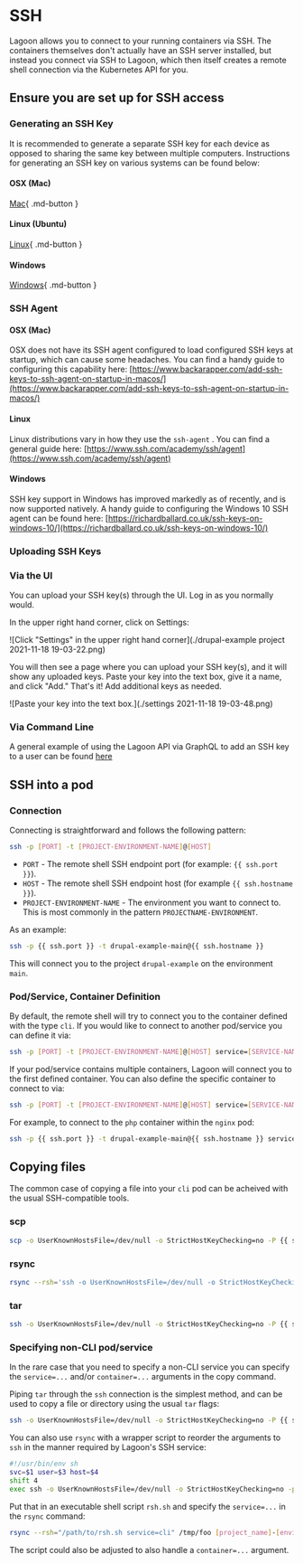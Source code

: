 # SSH

Lagoon allows you to connect to your running containers via SSH. The containers themselves don't actually have an SSH server installed, but instead you connect via SSH to Lagoon, which then itself creates a remote shell connection via the Kubernetes API for you.

## Ensure you are set up for SSH access

### Generating an SSH Key

It is recommended to generate a separate SSH key for each device as opposed to sharing the same key between multiple computers. Instructions for generating an SSH key on various systems can be found below:

#### OSX (Mac)

[Mac](https://www.makeuseof.com/ssh-keygen-mac){ .md-button }

#### Linux (Ubuntu)

[Linux](https://help.ubuntu.com/community/SSH/OpenSSH/Keys){ .md-button }

#### Windows

[Windows](https://docs.microsoft.com/en-us/windows-server/administration/openssh/openssh_keymanagement){ .md-button }

### SSH Agent

#### OSX (Mac)

OSX does not have its SSH agent configured to load configured SSH keys at startup, which can cause some headaches. You can find a handy guide to configuring this capability here: [https://www.backarapper.com/add-ssh-keys-to-ssh-agent-on-startup-in-macos/](https://www.backarapper.com/add-ssh-keys-to-ssh-agent-on-startup-in-macos/)

#### Linux

Linux distributions vary in how they use the `ssh-agent` . You can find a general guide here: [https://www.ssh.com/academy/ssh/agent](https://www.ssh.com/academy/ssh/agent)

#### Windows

SSH key support in Windows has improved markedly as of recently, and is now supported natively. A handy guide to configuring the Windows 10 SSH agent can be found here: [https://richardballard.co.uk/ssh-keys-on-windows-10/](https://richardballard.co.uk/ssh-keys-on-windows-10/)

### Uploading SSH Keys

### Via the UI

You can upload your SSH key(s) through the UI. Log in as you normally would.

In the upper right hand corner, click on Settings:

![Click "Settings" in the upper right hand corner](./drupal-example project 2021-11-18 19-03-22.png)

You will then see a page where you can upload your SSH key(s), and it will show any uploaded keys. Paste your key into the text box, give it a name, and click "Add." That's it! Add additional keys as needed.

![Paste your key into the text box.](./settings 2021-11-18 19-03-48.png)

### Via Command Line

A general example of using the Lagoon API via GraphQL to add an SSH key to a user can be found [here](../administering-lagoon/graphql-queries.md#allowing-access-to-the-project)

## SSH into a pod

### Connection

Connecting is straightforward and follows the following pattern:

```bash title="SSH"
ssh -p [PORT] -t [PROJECT-ENVIRONMENT-NAME]@[HOST]
```

* `PORT` - The remote shell SSH endpoint port (for example: `{{ ssh.port }}`).
* `HOST` - The remote shell SSH endpoint host (for example `{{ ssh.hostname }}`).
* `PROJECT-ENVIRONMENT-NAME` - The environment you want to connect to. This is most commonly in the pattern `PROJECTNAME-ENVIRONMENT`.

As an example:

```bash title="SSH example"
ssh -p {{ ssh.port }} -t drupal-example-main@{{ ssh.hostname }}
```

This will connect you to the project `drupal-example` on the environment `main`.

### Pod/Service, Container Definition

By default, the remote shell will try to connect you to the container defined with the type `cli`. If you would like to connect to another pod/service you can define it via:

```bash title="SSH to another service"
ssh -p [PORT] -t [PROJECT-ENVIRONMENT-NAME]@[HOST] service=[SERVICE-NAME]
```

If your pod/service contains multiple containers, Lagoon will connect you to the first defined container. You can also define the specific container to connect to via:

```bash title="Define container"
ssh -p [PORT] -t [PROJECT-ENVIRONMENT-NAME]@[HOST] service=[SERVICE-NAME] container=[CONTAINER-NAME]
```

For example, to connect to the `php` container within the `nginx` pod:

```bash title="SSH to php container"
ssh -p {{ ssh.port }} -t drupal-example-main@{{ ssh.hostname }} service=nginx container=php
```

## Copying files

The common case of copying a file into your `cli` pod can be acheived with the usual SSH-compatible tools.

### scp

```bash title="Copy file with scp"
scp -o UserKnownHostsFile=/dev/null -o StrictHostKeyChecking=no -P {{ ssh.port }} [local_path] [project_name]-[environment_name]@{{ ssh.hostname }}:[remote_path]
```

### rsync

```bash title="Copy files with rsync"
rsync --rsh='ssh -o UserKnownHostsFile=/dev/null -o StrictHostKeyChecking=no -p {{ ssh.port }}' [local_path] [project_name]-[environment_name]@{{ ssh.hostname }}:[remote_path]
```

### tar

```bash
ssh -o UserKnownHostsFile=/dev/null -o StrictHostKeyChecking=no -P {{ ssh.port }} [project_name]-[environment_name]@{{ ssh.hostname }} tar -zcf - [remote_path] | tar -zxf - -C /tmp/
```

### Specifying non-CLI pod/service

In the rare case that you need to specify a non-CLI service you can specify the `service=...` and/or `container=...` arguments in the copy command.

Piping `tar` through the `ssh` connection is the simplest method, and can be used to copy a file or directory using the usual `tar` flags:

```bash
ssh -o UserKnownHostsFile=/dev/null -o StrictHostKeyChecking=no -P {{ ssh.port }} [project_name]-[environment_name]@{{ ssh.hostname }} service=solr tar -zcf - [remote_path] | tar -zxf - -C /tmp/
```

You can also use `rsync` with a wrapper script to reorder the arguments to `ssh` in the manner required by Lagoon's SSH service:

```bash
#!/usr/bin/env sh
svc=$1 user=$3 host=$4
shift 4
exec ssh -o UserKnownHostsFile=/dev/null -o StrictHostKeyChecking=no -p {{ ssh.port }} -l "$user" "$host" "$svc" "$@"
```

Put that in an executable shell script `rsh.sh` and specify the `service=...` in the `rsync` command:

```bash title="rsync to non-CLI pod"
rsync --rsh="/path/to/rsh.sh service=cli" /tmp/foo [project_name]-[environment_name]@{{ ssh.hostname }}:/tmp/foo
```

The script could also be adjusted to also handle a `container=...` argument.
